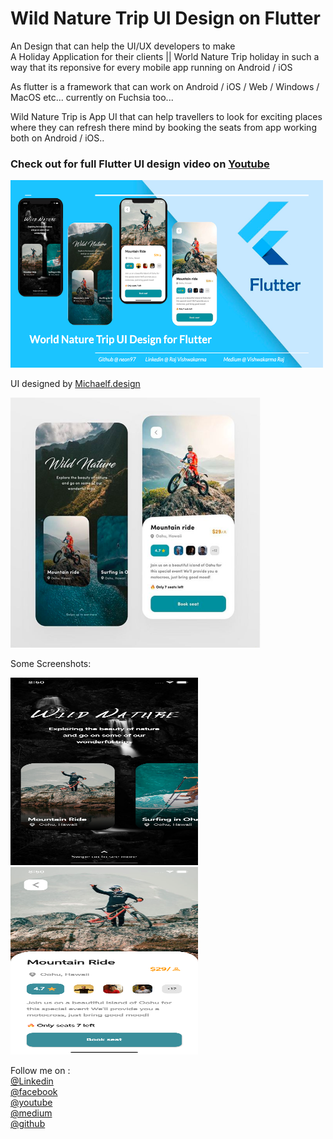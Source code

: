 # Wild Nature Trip UI Design on Flutter
An Design that can help the UI/UX developers to make   
A Holiday Application for their clients || World Nature Trip holiday in such a way that its reponsive for every mobile app running on Android / iOS 

As flutter is a framework that can work on Android / iOS / Web / Windows / MacOS etc...  currently on Fuchsia too...

Wild Nature Trip is App UI that can help travellers to look for exciting places where they can refresh there mind by booking the seats from app working both on Android / iOS..

<h3>Check out for full Flutter UI design video on <a class="github-button" href="https://www.youtube.com/channel/UCRhmjCnvOgULTzEFe-Jpfdw">Youtube</a></h3> 
<a href="https://youtu.be/38nXDn9HebA">
<img src="https://github.com/neon97/Wild_Nature_Trip/blob/master/Screenshots/World%20nature%20Trip.png?raw=true"  width="500"
     height="300">
</img>
</a>
<br>

UI designed by <a class="github-button" href="https://www.instagram.com/michaelf.design/">Michaelf.design</a>

<a href="https://www.instagram.com/p/B_Ky8yBAb1b/">
<img src="https://github.com/neon97/Wild_Nature_Trip/blob/master/Screenshots/Downhill%20location.png?raw=true"  width="400"
     height="400">
</img>
</a>
<br>

Some Screenshots:

<a href="https://youtu.be/kd1CLYLymbI">
<img src="https://github.com/neon97/Wild_Nature_Trip/blob/master/Screenshots/Simulator%20Screen%20Shot%20-%20iPhone%2011%20Pro%20Max%20-%202020-05-13%20at%2020.59.02.png?raw=true"  width="300"
     height="300">
</img>
</a>

<a href="https://youtu.be/kd1CLYLymbI">
<img src="https://github.com/neon97/Wild_Nature_Trip/blob/master/Screenshots/Simulator%20Screen%20Shot%20-%20iPhone%2011%20Pro%20Max%20-%202020-05-13%20at%2020.59.12.png?raw=true"  width="300"
     height="300">
</img>
</a>

Follow me on :
<br>
<a class="github-button" href="https://www.linkedin.com/in/raj-vishwakarma0159">@Linkedin</a>
<br>
<a class="github-button" href="https://www.facebook.com/edutechload/">@facebook</a>
<br>
<a class="github-button" href="https://www.youtube.com/edutech%20load">@youtube</a>
<br>
<a class="github-button" href="https://medium.com/@dc.vishwakarma.raj">@medium</a>
<br>
<a class="github-button" href="https://github.com/neon97">@github</a>
